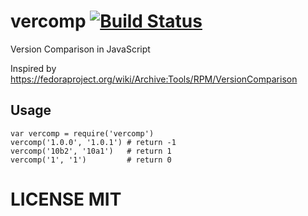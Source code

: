# vercomp [![Build Status](https://travis-ci.org/Filirom1/vercomp.svg)](https://travis-ci.org/Filirom1/vercomp)
Version Comparison in JavaScript

Inspired by <https://fedoraproject.org/wiki/Archive:Tools/RPM/VersionComparison>

## Usage

    var vercomp = require('vercomp')
    vercomp('1.0.0', '1.0.1') # return -1
    vercomp('10b2', '10a1')   # return 1
    vercomp('1', '1')         # return 0

# LICENSE MIT
